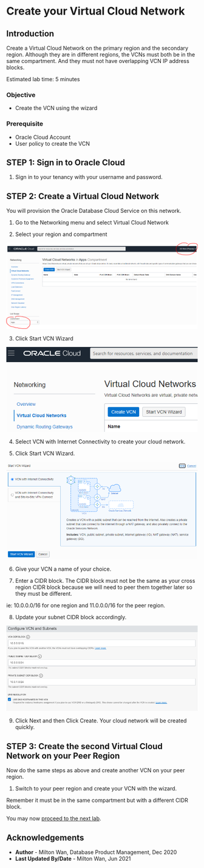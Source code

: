 # Create your Virtual Cloud Network

## Introduction
Create a Virtual Cloud Network on the primary region and the secondary region.  Although they are in different regions, the VCNs must both be in the same compartment. And they must not have overlapping VCN IP address blocks.

Estimated lab time:  5 minutes

### Objective
- Create the VCN using the wizard

### Prerequisite
- Oracle Cloud Account
- User policy to create the VCN

## **STEP 1:** Sign in to Oracle Cloud
1. Sign in to your tenancy with your username and password.

## **STEP 2:** Create a Virtual Cloud Network  

You will provision the Oracle Database Cloud Service on this network.

1. Go to the Networking menu and select Virtual Cloud Network

2. Select your region and compartment

  ![select-compartment](./images/select-compartment.png)

3. Click Start VCN Wizard

  ![image-20210121173942686](./images/image-20210121173942686.png)


4. Select VCN with Internet Connectivity to create your cloud network.

5. Click Start VCN Wizard.  

  ![image-20210121180617626](./images/image-20210121180617626.png)



6. Give your VCN a name of your choice.

7. Enter a CIDR block.  The CIDR block must not be the same as your cross region CIDR block because we will need to peer them together later so they must be different.  

ie: 10.0.0.0/16 for one region and 11.0.0.0/16 for the peer region.

8. Update your subnet CIDR block accordingly.

  ![image-20210121181204561](./images/image-20210121181204561.png)

9. Click Next and then Click Create.  Your cloud network will be created quickly.

## **STEP 3:** Create the second Virtual Cloud Network on your Peer Region
Now do the same steps as above and create another VCN on your peer region.  
1. Switch to your peer region and create your VCN with the wizard.  

Remember it must be in the same compartment but with a different CIDR block.


You may now [proceed to the next lab](#next).

## Acknowledgements
* **Author** - Milton Wan, Database Product Management, Dec 2020
* **Last Updated By/Date** - Milton Wan, Jun 2021

